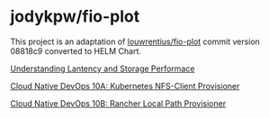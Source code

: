 # jodykpw/fio-plot

This project is an adaptation of [louwrentius/fio-plot]( https://github.com/louwrentius/fio-plot/) commit version 08818c9 converted to HELM Chart.

[Understanding Lantency and Storage Performace]( https://louwrentius.com/understanding-iops-latency-and-storage-performance.html)

[Cloud Native DevOps 10A: Kubernetes NFS-Client Provisioner](https://medium.com/@jodywan/cloud-native-devops-10a-kubernetes-nfs-client-provisioner-1a608c7d100c)

[Cloud Native DevOps 10B: Rancher Local Path Provisioner](https://medium.com/@jodywan/cloud-native-devops-10b-rancher-local-path-provisioner-42ed0db41880)
